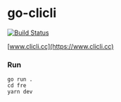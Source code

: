 # go-clicli

[![Build Status](https://github.com/cliclitv/go-clicli/workflows/main/badge.svg?branch=master)](https://github.com/cliclitv/go-clicli/actions)

[www.clicli.cc](https://www.clicli.cc)

### Run
```shell
go run .
cd fre
yarn dev
```
